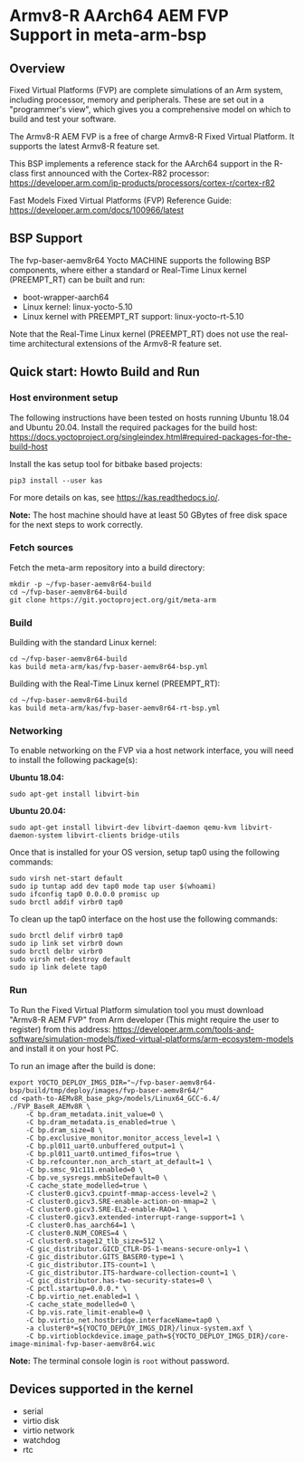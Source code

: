 Armv8-R AArch64 AEM FVP Support in meta-arm-bsp
===============================================

Overview
--------

Fixed Virtual Platforms (FVP) are complete simulations of an Arm system,
including processor, memory and peripherals. These are set out in a
"programmer's view", which gives you a comprehensive model on which to build
and test your software.

The Armv8-R AEM FVP is a free of charge Armv8-R Fixed Virtual Platform. It
supports the latest Armv8-R feature set.

This BSP implements a reference stack for the AArch64 support in the R-class
first announced with the Cortex-R82 processor:
https://developer.arm.com/ip-products/processors/cortex-r/cortex-r82

Fast Models Fixed Virtual Platforms (FVP) Reference Guide:
https://developer.arm.com/docs/100966/latest


BSP Support
-----------

The fvp-baser-aemv8r64 Yocto MACHINE supports the following BSP components,
where either a standard or Real-Time Linux kernel (PREEMPT\_RT) can be built
and run:

 - boot-wrapper-aarch64
 - Linux kernel: linux-yocto-5.10
 - Linux kernel with PREEMPT\_RT support: linux-yocto-rt-5.10

Note that the Real-Time Linux kernel (PREEMPT\_RT) does not use the real-time
architectural extensions of the Armv8-R feature set.


Quick start: Howto Build and Run
--------------------------------

### Host environment setup
The following instructions have been tested on hosts running Ubuntu 18.04 and
Ubuntu 20.04.
Install the required packages for the build host:
https://docs.yoctoproject.org/singleindex.html#required-packages-for-the-build-host

Install the kas setup tool for bitbake based projects:

    pip3 install --user kas

For more details on kas, see https://kas.readthedocs.io/.

**Note:** The host machine should have at least 50 GBytes of free disk space
for the next steps to work correctly.

### Fetch sources
Fetch the meta-arm repository into a build directory:

    mkdir -p ~/fvp-baser-aemv8r64-build
    cd ~/fvp-baser-aemv8r64-build
    git clone https://git.yoctoproject.org/git/meta-arm


### Build
Building with the standard Linux kernel:

    cd ~/fvp-baser-aemv8r64-build
    kas build meta-arm/kas/fvp-baser-aemv8r64-bsp.yml

Building with the Real-Time Linux kernel (PREEMPT\_RT):

    cd ~/fvp-baser-aemv8r64-build
    kas build meta-arm/kas/fvp-baser-aemv8r64-rt-bsp.yml

### Networking
To enable networking on the FVP via a host network interface, you will need to
install the following package(s):

**Ubuntu 18.04:**

    sudo apt-get install libvirt-bin

**Ubuntu 20.04:**

    sudo apt-get install libvirt-dev libvirt-daemon qemu-kvm libvirt-daemon-system libvirt-clients bridge-utils

Once that is installed for your OS version, setup tap0 using the following
commands:

    sudo virsh net-start default
    sudo ip tuntap add dev tap0 mode tap user $(whoami)
    sudo ifconfig tap0 0.0.0.0 promisc up
    sudo brctl addif virbr0 tap0

To clean up the tap0 interface on the host use the following commands:

    sudo brctl delif virbr0 tap0
    sudo ip link set virbr0 down
    sudo brctl delbr virbr0
    sudo virsh net-destroy default
    sudo ip link delete tap0

### Run
To Run the Fixed Virtual Platform simulation tool you must download "Armv8-R
AEM FVP" from Arm developer (This might require the user to register) from this
address:
https://developer.arm.com/tools-and-software/simulation-models/fixed-virtual-platforms/arm-ecosystem-models
and install it on your host PC.

To run an image after the build is done:

    export YOCTO_DEPLOY_IMGS_DIR="~/fvp-baser-aemv8r64-bsp/build/tmp/deploy/images/fvp-baser-aemv8r64/"
    cd <path-to-AEMv8R_base_pkg>/models/Linux64_GCC-6.4/
    ./FVP_BaseR_AEMv8R \
        -C bp.dram_metadata.init_value=0 \
        -C bp.dram_metadata.is_enabled=true \
        -C bp.dram_size=8 \
        -C bp.exclusive_monitor.monitor_access_level=1 \
        -C bp.pl011_uart0.unbuffered_output=1 \
        -C bp.pl011_uart0.untimed_fifos=true \
        -C bp.refcounter.non_arch_start_at_default=1 \
        -C bp.smsc_91c111.enabled=0 \
        -C bp.ve_sysregs.mmbSiteDefault=0 \
        -C cache_state_modelled=true \
        -C cluster0.gicv3.cpuintf-mmap-access-level=2 \
        -C cluster0.gicv3.SRE-enable-action-on-mmap=2 \
        -C cluster0.gicv3.SRE-EL2-enable-RAO=1 \
        -C cluster0.gicv3.extended-interrupt-range-support=1 \
        -C cluster0.has_aarch64=1 \
        -C cluster0.NUM_CORES=4 \
        -C cluster0.stage12_tlb_size=512 \
        -C gic_distributor.GICD_CTLR-DS-1-means-secure-only=1 \
        -C gic_distributor.GITS_BASER0-type=1 \
        -C gic_distributor.ITS-count=1 \
        -C gic_distributor.ITS-hardware-collection-count=1 \
        -C gic_distributor.has-two-security-states=0 \
        -C pctl.startup=0.0.0.* \
        -C bp.virtio_net.enabled=1 \
        -C cache_state_modelled=0 \
        -C bp.vis.rate_limit-enable=0 \
        -C bp.virtio_net.hostbridge.interfaceName=tap0 \
        -a cluster0*=${YOCTO_DEPLOY_IMGS_DIR}/linux-system.axf \
        -C bp.virtioblockdevice.image_path=${YOCTO_DEPLOY_IMGS_DIR}/core-image-minimal-fvp-baser-aemv8r64.wic

**Note:** The terminal console login is `root` without password.


Devices supported in the kernel
-------------------------------

- serial
- virtio disk
- virtio network
- watchdog
- rtc
